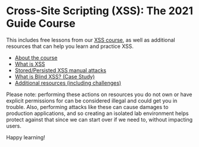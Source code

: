 # Cross-Site Scripting (XSS): The 2021 Guide Course
This includes free lessons from our [XSS course](https://cybr.com/courses/cross-site-scripting-xss-the-2021-guide), as well as additional resources that can help you learn and practice XSS.
- [About the course](https://github.com/Cybr-Inc/cross-site-scripting-xss/blob/main/01.%20Getting%20Started/About_the_course.md)
- [What is XSS](https://github.com/Cybr-Inc/cross-site-scripting-xss/blob/main/02.%20What%20is%20XSS%3F/XSS_Concepts.md)
- [Stored/Persisted XSS manual attacks](https://github.com/Cybr-Inc/cross-site-scripting-xss/blob/main/03.%20Stored%20(Persistent)%20XSS/Manual_attacks.md)
- [What is Blind XSS? (Case Study)](https://github.com/Cybr-Inc/cross-site-scripting-xss/blob/main/04.%20Blind%20XSS/What_is_blind_xss.md)
- [Additional resources (including challenges)](https://github.com/Cybr-Inc/cross-site-scripting-xss/blob/main/05.%20Additional%20Resources/Additional_resources.md)

Please note: performing these actions on resources you do not own or have explicit permissions for can be considered illegal and could get you in trouble. Also, performing attacks like these can cause damages to production applications, and so creating an isolated lab environment helps protect against that since we can start over if we need to, without impacting users.

Happy learning!

